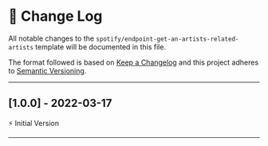 # 📣 Change Log
All notable changes to the `spotify/endpoint-get-an-artists-related-artists` template will be documented in this file.

The format followed is based on [Keep a Changelog](http://keepachangelog.com/) and this project adheres to [Semantic Versioning](http://semver.org/).

---
 
## [1.0.0] - 2022-03-17
 
⚡️ Initial Version
 
---
